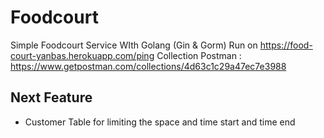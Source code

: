 # Foodcourt
Simple Foodcourt Service WIth Golang (Gin &amp; Gorm)
Run on https://food-court-yanbas.herokuapp.com/ping
Collection Postman : https://www.getpostman.com/collections/4d63c1c29a47ec7e3988

## Next Feature
- Customer Table for limiting the space and time start and time end
